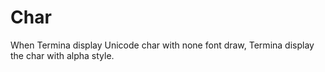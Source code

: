 # Char

When Termina display Unicode char with none font draw, Termina
display the char with alpha style.